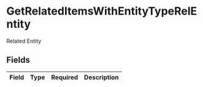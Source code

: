 # GetRelatedItemsWithEntityTypeRelEntity

Related Entity


## Fields

| Field       | Type        | Required    | Description |
| ----------- | ----------- | ----------- | ----------- |